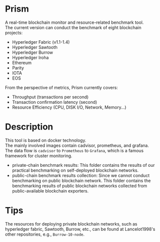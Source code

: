 # Prism
A real-time blockchain monitor and resource-related benchmark tool.<br> 
The current version can conduct the benchmark of eight blockchain projects:<br> 
* Hyperledger Fabric (v1.1-1.4)<br> 
* Hyperledger Sawtooth<br> 
* Hyperledger Burrow<br> 
* Hyperledger Iroha<br> 
* Ethereum<br> 
* Parity<br> 
* IOTA<br> 
* EOS<br> 

From the perspective of metrics, Prism currently covers:<br> 
* Throughput (transactions per second)<br> 
* Transaction confirmation latency (second)<br> 
* Resource Efficiency (CPU, DISK I/O, Network, Memory...)<br> 
# Description<br> 
This tool is based on docker technology.<br>
The mainly involved images contain cadvisor, prometheus, and grafana.<br> 
The data flow is `cadvisor` to `Prometheus` to `Grafana`, which is a famous framework for cluster monitoring.
* private-chain benchmark results: This folder contains the results of our practical benchmarking on self-deployed blockchain networks.<br>
* public-chain benchmark results collection: Since we cannot conduct benchmarking on public blockchain network. This folder contains the benchmarking results of public blockchain networks collected from public-available blockchain exporters. 

# Tips
The resources for deploying private blockchain networks, such as hyperledger fabric, Sawtooth, Burrow, etc., can be found at Lancelot1998's other repositories, e.g., `Burrow-10-node`.
